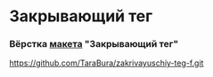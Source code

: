 # Закрывающий тег
### Вёрстка [макета](https://www.figma.com/file/JQhPLs2COLIeZtAtlsBS34/%238-%3C%2Fзакрывающий-тег%3E?node-id=0%3A1&mode=dev) "Закрывающий тег"

https://github.com/TaraBura/zakrivayuschiy-teg-f.git
